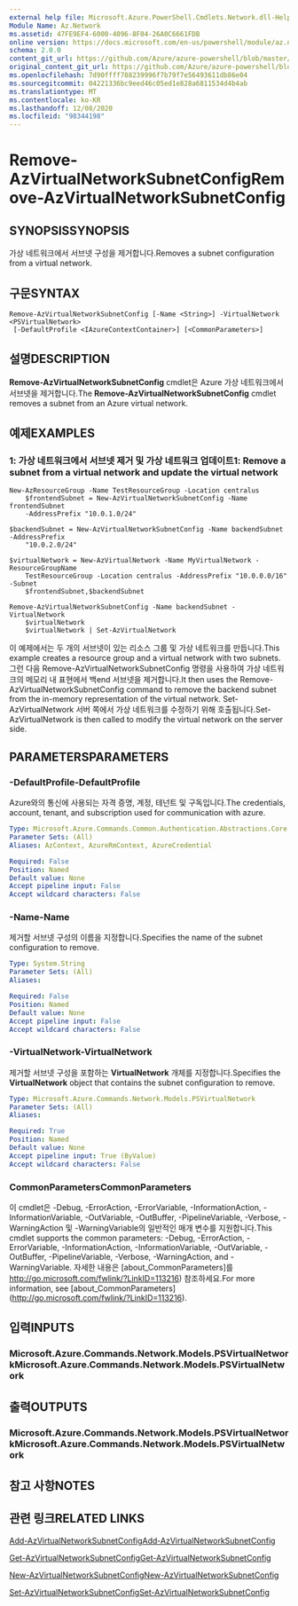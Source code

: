 ```yaml
---
external help file: Microsoft.Azure.PowerShell.Cmdlets.Network.dll-Help.xml
Module Name: Az.Network
ms.assetid: 47FE9EF4-6000-4096-8F04-26A0C6661FDB
online version: https://docs.microsoft.com/en-us/powershell/module/az.network/remove-azvirtualnetworksubnetconfig
schema: 2.0.0
content_git_url: https://github.com/Azure/azure-powershell/blob/master/src/Network/Network/help/Remove-AzVirtualNetworkSubnetConfig.md
original_content_git_url: https://github.com/Azure/azure-powershell/blob/master/src/Network/Network/help/Remove-AzVirtualNetworkSubnetConfig.md
ms.openlocfilehash: 7d90ffff788239996f7b79f7e56493611db86e04
ms.sourcegitcommit: 04221336bc9eed46c05ed1e828a6811534d4b4ab
ms.translationtype: MT
ms.contentlocale: ko-KR
ms.lasthandoff: 12/08/2020
ms.locfileid: "98344198"
---
```

# <span data-ttu-id="9f927-101">Remove-AzVirtualNetworkSubnetConfig</span><span class="sxs-lookup"><span data-stu-id="9f927-101">Remove-AzVirtualNetworkSubnetConfig</span></span>

## <span data-ttu-id="9f927-102">SYNOPSIS</span><span class="sxs-lookup"><span data-stu-id="9f927-102">SYNOPSIS</span></span>
<span data-ttu-id="9f927-103">가상 네트워크에서 서브넷 구성을 제거합니다.</span><span class="sxs-lookup"><span data-stu-id="9f927-103">Removes a subnet configuration from a virtual network.</span></span>

## <span data-ttu-id="9f927-104">구문</span><span class="sxs-lookup"><span data-stu-id="9f927-104">SYNTAX</span></span>

```
Remove-AzVirtualNetworkSubnetConfig [-Name <String>] -VirtualNetwork <PSVirtualNetwork>
 [-DefaultProfile <IAzureContextContainer>] [<CommonParameters>]
```

## <span data-ttu-id="9f927-105">설명</span><span class="sxs-lookup"><span data-stu-id="9f927-105">DESCRIPTION</span></span>
<span data-ttu-id="9f927-106">**Remove-AzVirtualNetworkSubnetConfig** cmdlet은 Azure 가상 네트워크에서 서브넷을 제거합니다.</span><span class="sxs-lookup"><span data-stu-id="9f927-106">The **Remove-AzVirtualNetworkSubnetConfig** cmdlet removes a subnet from an Azure virtual network.</span></span>

## <span data-ttu-id="9f927-107">예제</span><span class="sxs-lookup"><span data-stu-id="9f927-107">EXAMPLES</span></span>

### <span data-ttu-id="9f927-108">1: 가상 네트워크에서 서브넷 제거 및 가상 네트워크 업데이트</span><span class="sxs-lookup"><span data-stu-id="9f927-108">1: Remove a subnet from a virtual network and update the virtual network</span></span>
```
New-AzResourceGroup -Name TestResourceGroup -Location centralus
    $frontendSubnet = New-AzVirtualNetworkSubnetConfig -Name frontendSubnet 
    -AddressPrefix "10.0.1.0/24"

$backendSubnet = New-AzVirtualNetworkSubnetConfig -Name backendSubnet -AddressPrefix 
    "10.0.2.0/24"

$virtualNetwork = New-AzVirtualNetwork -Name MyVirtualNetwork -ResourceGroupName 
    TestResourceGroup -Location centralus -AddressPrefix "10.0.0.0/16" -Subnet 
    $frontendSubnet,$backendSubnet

Remove-AzVirtualNetworkSubnetConfig -Name backendSubnet -VirtualNetwork 
    $virtualNetwork
    $virtualNetwork | Set-AzVirtualNetwork
```

<span data-ttu-id="9f927-109">이 예제에서는 두 개의 서브넷이 있는 리소스 그룹 및 가상 네트워크를 만듭니다.</span><span class="sxs-lookup"><span data-stu-id="9f927-109">This example creates a resource group and a virtual network with two subnets.</span></span> <span data-ttu-id="9f927-110">그런 다음 Remove-AzVirtualNetworkSubnetConfig 명령을 사용하여 가상 네트워크의 메모리 내 표현에서 백end 서브넷을 제거합니다.</span><span class="sxs-lookup"><span data-stu-id="9f927-110">It then uses the Remove-AzVirtualNetworkSubnetConfig command to remove the backend subnet from the in-memory representation of the virtual network.</span></span> <span data-ttu-id="9f927-111">Set-AzVirtualNetwork 서버 쪽에서 가상 네트워크를 수정하기 위해 호출됩니다.</span><span class="sxs-lookup"><span data-stu-id="9f927-111">Set-AzVirtualNetwork is then called to modify the virtual network on the server side.</span></span>

## <span data-ttu-id="9f927-112">PARAMETERS</span><span class="sxs-lookup"><span data-stu-id="9f927-112">PARAMETERS</span></span>

### <span data-ttu-id="9f927-113">-DefaultProfile</span><span class="sxs-lookup"><span data-stu-id="9f927-113">-DefaultProfile</span></span>
<span data-ttu-id="9f927-114">Azure와의 통신에 사용되는 자격 증명, 계정, 테넌트 및 구독입니다.</span><span class="sxs-lookup"><span data-stu-id="9f927-114">The credentials, account, tenant, and subscription used for communication with azure.</span></span>

```yaml
Type: Microsoft.Azure.Commands.Common.Authentication.Abstractions.Core.IAzureContextContainer
Parameter Sets: (All)
Aliases: AzContext, AzureRmContext, AzureCredential

Required: False
Position: Named
Default value: None
Accept pipeline input: False
Accept wildcard characters: False
```

### <span data-ttu-id="9f927-115">-Name</span><span class="sxs-lookup"><span data-stu-id="9f927-115">-Name</span></span>
<span data-ttu-id="9f927-116">제거할 서브넷 구성의 이름을 지정합니다.</span><span class="sxs-lookup"><span data-stu-id="9f927-116">Specifies the name of the subnet configuration to remove.</span></span>

```yaml
Type: System.String
Parameter Sets: (All)
Aliases:

Required: False
Position: Named
Default value: None
Accept pipeline input: False
Accept wildcard characters: False
```

### <span data-ttu-id="9f927-117">-VirtualNetwork</span><span class="sxs-lookup"><span data-stu-id="9f927-117">-VirtualNetwork</span></span>
<span data-ttu-id="9f927-118">제거할 서브넷 구성을 포함하는 **VirtualNetwork** 개체를 지정합니다.</span><span class="sxs-lookup"><span data-stu-id="9f927-118">Specifies the **VirtualNetwork** object that contains the subnet configuration to remove.</span></span>

```yaml
Type: Microsoft.Azure.Commands.Network.Models.PSVirtualNetwork
Parameter Sets: (All)
Aliases:

Required: True
Position: Named
Default value: None
Accept pipeline input: True (ByValue)
Accept wildcard characters: False
```

### <span data-ttu-id="9f927-119">CommonParameters</span><span class="sxs-lookup"><span data-stu-id="9f927-119">CommonParameters</span></span>
<span data-ttu-id="9f927-120">이 cmdlet은 -Debug, -ErrorAction, -ErrorVariable, -InformationAction, -InformationVariable, -OutVariable, -OutBuffer, -PipelineVariable, -Verbose, -WarningAction 및 -WarningVariable의 일반적인 매개 변수를 지원합니다.</span><span class="sxs-lookup"><span data-stu-id="9f927-120">This cmdlet supports the common parameters: -Debug, -ErrorAction, -ErrorVariable, -InformationAction, -InformationVariable, -OutVariable, -OutBuffer, -PipelineVariable, -Verbose, -WarningAction, and -WarningVariable.</span></span> <span data-ttu-id="9f927-121">자세한 내용은 [about_CommonParameters]를 http://go.microsoft.com/fwlink/?LinkID=113216) 참조하세요.</span><span class="sxs-lookup"><span data-stu-id="9f927-121">For more information, see [about_CommonParameters] (http://go.microsoft.com/fwlink/?LinkID=113216).</span></span>

## <span data-ttu-id="9f927-122">입력</span><span class="sxs-lookup"><span data-stu-id="9f927-122">INPUTS</span></span>

### <span data-ttu-id="9f927-123">Microsoft.Azure.Commands.Network.Models.PSVirtualNetwork</span><span class="sxs-lookup"><span data-stu-id="9f927-123">Microsoft.Azure.Commands.Network.Models.PSVirtualNetwork</span></span>

## <span data-ttu-id="9f927-124">출력</span><span class="sxs-lookup"><span data-stu-id="9f927-124">OUTPUTS</span></span>

### <span data-ttu-id="9f927-125">Microsoft.Azure.Commands.Network.Models.PSVirtualNetwork</span><span class="sxs-lookup"><span data-stu-id="9f927-125">Microsoft.Azure.Commands.Network.Models.PSVirtualNetwork</span></span>

## <span data-ttu-id="9f927-126">참고 사항</span><span class="sxs-lookup"><span data-stu-id="9f927-126">NOTES</span></span>

## <span data-ttu-id="9f927-127">관련 링크</span><span class="sxs-lookup"><span data-stu-id="9f927-127">RELATED LINKS</span></span>

[<span data-ttu-id="9f927-128">Add-AzVirtualNetworkSubnetConfig</span><span class="sxs-lookup"><span data-stu-id="9f927-128">Add-AzVirtualNetworkSubnetConfig</span></span>](./Add-AzVirtualNetworkSubnetConfig.md)

[<span data-ttu-id="9f927-129">Get-AzVirtualNetworkSubnetConfig</span><span class="sxs-lookup"><span data-stu-id="9f927-129">Get-AzVirtualNetworkSubnetConfig</span></span>](./Get-AzVirtualNetworkSubnetConfig.md)

[<span data-ttu-id="9f927-130">New-AzVirtualNetworkSubnetConfig</span><span class="sxs-lookup"><span data-stu-id="9f927-130">New-AzVirtualNetworkSubnetConfig</span></span>](./New-AzVirtualNetworkSubnetConfig.md)

[<span data-ttu-id="9f927-131">Set-AzVirtualNetworkSubnetConfig</span><span class="sxs-lookup"><span data-stu-id="9f927-131">Set-AzVirtualNetworkSubnetConfig</span></span>](./Set-AzVirtualNetworkSubnetConfig.md)


